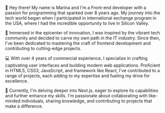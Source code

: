 👋 Hey there! My name is Marina and I'm a Front-end developer with a passion for programming that sparked over 8 years ago. My journey into the tech world began when I participated in international exchange program in the USA, where I had the incredible opportunity to live in Silicon Valley.

🌟 Immersed in the epicenter of innovation, I was inspired by the vibrant tech community and decided to carve my own path in the IT industry. Since then, I've been dedicated to mastering the craft of frontend development and contributing to cutting-edge projects.

💻 With over 4 years of commercial experience, I specialize in crafting captivating user interfaces and building modern web applications. Proficient in HTML5, CSS3, JavaScript, and framework like React, I've contributed to a range of projects, each adding to my expertise and fueling my drive for excellence.

🚀 Currently, I'm delving deeper into Next.js, eager to explore its capabilities and further enhance my skills. I'm passionate about collaborating with like-minded individuals, sharing knowledge, and contributing to projects that make a difference.
